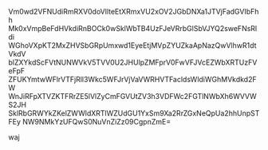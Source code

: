 Vm0wd2VFNUdiRmRXV0doVllteEtXRmxVU2xOV2JGbDNXa1JTVjFadGVIbFhh
Mk0xVmpBeFdHVkdiRnBOCk0wSklWbTB4UzFJeVRrbGlSbVJYQ2sweFNsRldi
WGhoVXpKT2MxZHVSbGRpUmxwd1EyeEtjMVpZYUZkaApNazQwVlhwR1dtVkdV
blZXYkdScFVtNUNWVkV5TVV0U2JHUlpZMFprV0FwVFJVcEZWbXRTUzFVeFpF
ZFUKYmtwWFlrVTFjRll3Wkc5WFJrVjVaVWRHVTFacldsWldiWGhMVkdkd2FW
WnJiRFpXTVZKTFRrZE5lVlZyCmFGVUtZV3h3VDFWc2FGTlNWbXh6WVVWS2JH
SklRbGRWYkZKelZWWldXRTlWZUdGU1YxSm9Xa2RrZGxNeQpUa2hhUnpSTFEy
NW9NMkYzUFQwS0NuVnZiZz09CgpnZmE=

waj